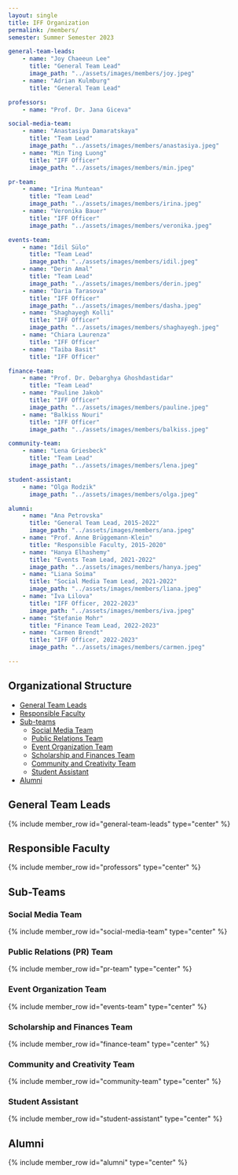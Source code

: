 ```yaml
---
layout: single
title: IFF Organization
permalink: /members/
semester: Summer Semester 2023

general-team-leads:
    - name: "Joy Chaeeun Lee"
      title: "General Team Lead"
      image_path: "../assets/images/members/joy.jpeg"
    - name: "Adrian Kulmburg"
      title: "General Team Lead"

professors:
    - name: "Prof. Dr. Jana Giceva"

social-media-team:
    - name: "Anastasiya Damaratskaya"
      title: "Team Lead"
      image_path: "../assets/images/members/anastasiya.jpeg"
    - name: "Min Ting Luong"
      title: "IFF Officer"
      image_path: "../assets/images/members/min.jpeg"

pr-team:
    - name: "Irina Muntean"
      title: "Team Lead"
      image_path: "../assets/images/members/irina.jpeg"
    - name: "Veronika Bauer"
      title: "IFF Officer"
      image_path: "../assets/images/members/veronika.jpeg"

events-team:
    - name: "Idil Sülo"
      title: "Team Lead"
      image_path: "../assets/images/members/idil.jpeg"
    - name: "Derin Amal"
      title: "Team Lead"
      image_path: "../assets/images/members/derin.jpeg"
    - name: "Daria Tarasova"
      title: "IFF Officer"
      image_path: "../assets/images/members/dasha.jpeg"
    - name: "Shaghayegh Kolli"
      title: "IFF Officer"
      image_path: "../assets/images/members/shaghayegh.jpeg"
    - name: "Chiara Laurenza"
      title: "IFF Officer"
    - name: "Taiba Basit"
      title: "IFF Officer"

finance-team:
    - name: "Prof. Dr. Debarghya Ghoshdastidar"
      title: "Team Lead"
    - name: "Pauline Jakob"
      title: "IFF Officer"
      image_path: "../assets/images/members/pauline.jpeg"
    - name: "Balkiss Nouri"
      title: "IFF Officer"
      image_path: "../assets/images/members/balkiss.jpeg"

community-team:
    - name: "Lena Griesbeck"
      title: "Team Lead"
      image_path: "../assets/images/members/lena.jpeg"

student-assistant:
    - name: "Olga Rodzik"
      image_path: "../assets/images/members/olga.jpeg"

alumni:
    - name: "Ana Petrovska"
      title: "General Team Lead, 2015-2022"
      image_path: "../assets/images/members/ana.jpeg"
    - name: "Prof. Anne Brüggemann-Klein"
      title: "Responsible Faculty, 2015-2020"
    - name: "Hanya Elhashemy"
      title: "Events Team Lead, 2021-2022"
      image_path: "../assets/images/members/hanya.jpeg"
    - name: "Liana Soima"
      title: "Social Media Team Lead, 2021-2022"
      image_path: "../assets/images/members/liana.jpeg"
    - name: "Iva Lilova"
      title: "IFF Officer, 2022-2023"
      image_path: "../assets/images/members/iva.jpeg"
    - name: "Stefanie Mohr"
      title: "Finance Team Lead, 2022-2023"
    - name: "Carmen Brendt"
      title: "IFF Officer, 2022-2023"
      image_path: "../assets/images/members/carmen.jpeg"

---
```


## Organizational Structure

* [General Team Leads](#general-team-leads)
* [Responsible Faculty](#professors)
* [Sub-teams](#sub-teams)
    * [Social Media Team](#social-media-team)
    * [Public Relations Team](#public-relations-team)
    * [Event Organization Team](#event-organization-team)
    * [Scholarship and Finances Team](#scholarship-and-finances-team)
    * [Community and Creativity Team](#community-and-creativity-team)
    * [Student Assistant](#student-assistant)
* [Alumni](#past-members)



## General Team Leads

{% include member_row id="general-team-leads" type="center" %}

## Responsible Faculty

{% include member_row id="professors" type="center" %}

## Sub-Teams


### Social Media Team

{% include member_row id="social-media-team" type="center" %}

### Public Relations (PR) Team

{% include member_row id="pr-team" type="center" %}

### Event Organization Team

{% include member_row id="events-team" type="center" %}

### Scholarship and Finances Team

{% include member_row id="finance-team" type="center" %}

### Community and Creativity Team

{% include member_row id="community-team" type="center" %}

### Student Assistant 

{% include member_row id="student-assistant" type="center" %}

## Alumni

{% include member_row id="alumni" type="center" %}